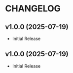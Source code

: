 # CHANGELOG

<!-- version list -->

## v1.0.0 (2025-07-19)

- Initial Release

## v1.0.0 (2025-07-19)

- Initial Release
